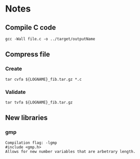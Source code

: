 # Notes

## Compile C code
    gcc -Wall file.c -o ../target/outputName

## Compress file
### Create
    tar cvfa ${LOGNAME}_fib.tar.gz *.c

### Validate
    tar tvfa ${LOGNAME}_fib.tar.gz

## New libraries
### gmp
    Compilation flag: -lgmp
    #include <gmp.h>
    Allows for new number variables that are arbetrary length.
